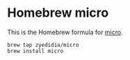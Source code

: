 # Homebrew micro

This is the Homebrew formula for [micro](https://github.com/zyedidia/micro).

```
brew tap zyedidia/micro
brew install micro
```
